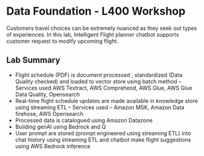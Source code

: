 # Data Foundation - L400 Workshop

Customers travel choices can be extremely nuanced as they seek out types of experiences. In this lab, Intelligent Flight planner chatbot supports customer request to modify upcoming flight. 


## Lab Summary

   * Flight schedule (PDF) is document processed , standardized (Data Quality checked) and loaded to vector store using batch method – Services used AWS Textract, AWS Comprehend, AWS Glue, AWS Glue Data Quality, Opensearch
   * Real-time flight schedule updates are made available in knowledge store using streaming ETL – Services used – Amazon MSK, Amazon Data firehose, AWS Opensearch
   * Processed data is  catalogued using Amazon Datazone
   * Building genAI using Bedrock and Q
   * User prompt are stored (prompt engineered using streaming ETL) into chat history using streaming ETL and chatbot make  flight suggestions using AWS Bedrock inference
     